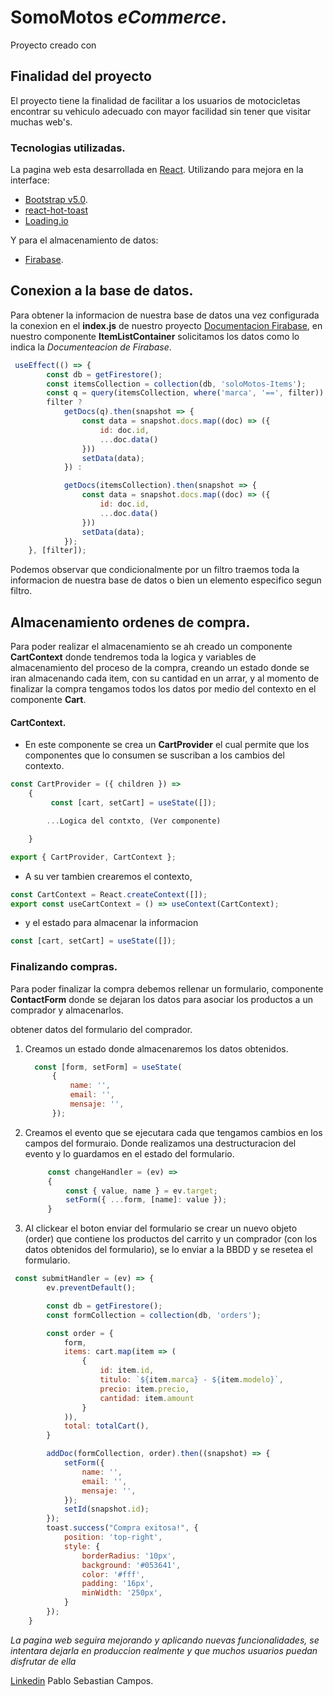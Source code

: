 # SomoMotos *eCommerce*.

Proyecto creado con 

## Finalidad del proyecto

El proyecto tiene la finalidad de facilitar a los usuarios de motocicletas encontrar su vehiculo adecuado con mayor facilidad sin tener que visitar muchas web's.

### Tecnologias utilizadas.
La pagina web esta desarrollada en [React](https://github.com/facebook/create-react-app).
 Utilizando para mejora en la interface:
- [Bootstrap v5.0](https://getbootstrap.com/docs/5.0/getting-started/introduction/).
- [react-hot-toast](https://react-hot-toast.com/)
- [Loading.io](https://loading.io/css/)

Y para el almacenamiento de datos:
- [Firabase](https://firebase.google.com/).
  
  
## Conexion a la base de datos.

Para obtener la informacion de nuestra base de datos una vez configurada la conexion en el **index.js** de nuestro proyecto [Documentacion Firabase](https://firebase.google.com/), en nuestro componente **ItemListContainer** solicitamos los datos como lo indica la *Documenteacion de Firabase*.


```javaScript
 useEffect(() => {
        const db = getFirestore();
        const itemsCollection = collection(db, 'soloMotos-Items');
        const q = query(itemsCollection, where('marca', '==', filter))
        filter ?
            getDocs(q).then(snapshot => {
                const data = snapshot.docs.map((doc) => ({
                    id: doc.id,
                    ...doc.data()
                }))
                setData(data);
            }) :

            getDocs(itemsCollection).then(snapshot => {
                const data = snapshot.docs.map((doc) => ({
                    id: doc.id,
                    ...doc.data()
                }))
                setData(data);
            });
    }, [filter]);
```

Podemos observar que condicionalmente por un filtro traemos toda la informacion de nuestra base de datos o bien un elemento especifico segun filtro.

## Almacenamiento ordenes de compra.
Para poder realizar el almacenamiento se ah creado un componente **CartContext** donde tendremos toda la logica y variables de almacenamiento del proceso de la compra, creando un estado donde se iran almacenando cada item, con su cantidad en un arrar, y al momento de finalizar la compra tengamos todos los datos por medio del contexto en el componente **Cart**.

#### CartContext.
- En este componente se crea un **CartProvider** el cual permite que los componentes que lo consumen se suscriban a los cambios del contexto.

```javaScript
const CartProvider = ({ children }) => 
    {
         const [cart, setCart] = useState([]);

        ...Logica del contxto, (Ver componente)

    }

export { CartProvider, CartContext };
```

- A su ver tambien crearemos el contexto,

```javaScript
const CartContext = React.createContext([]);
export const useCartContext = () => useContext(CartContext);
```

- y el estado para almacenar la informacion

```javaScript
const [cart, setCart] = useState([]);
```

### Finalizando compras.
Para poder finalizar la compra debemos rellenar un formulario, componente **ContactForm** donde se dejaran los datos para asociar los productos a un comprador y almacenarlos.

obtener datos del formulario del comprador.
   
1. Creamos un estado donde almacenaremos los datos obtenidos.
   
      ```javaScript
        const [form, setForm] = useState(
            {
                name: '',
                email: '',
                mensaje: '',
            });
   ```
   
2. Creamos el evento que se ejecutara cada que tengamos cambios en los campos del formuraio.
Donde realizamos una destructuracion del evento y lo guardamos en el estado del formulario.

   ```javaScript
        const changeHandler = (ev) => 
        {
            const { value, name } = ev.target;
            setForm({ ...form, [name]: value });
        }
   ```

3. Al clickear el boton enviar del formulario se crear un nuevo objeto (order) que contiene los productos del carrito y un comprador (con los datos obtenidos del formulario), se lo enviar a la BBDD y se resetea el formulario.


```javaScript
 const submitHandler = (ev) => {
        ev.preventDefault();

        const db = getFirestore();
        const formCollection = collection(db, 'orders');

        const order = {
            form,
            items: cart.map(item => (
                {
                    id: item.id,
                    titulo: `${item.marca} - ${item.modelo}`,
                    precio: item.precio,
                    cantidad: item.amount
                }
            )),
            total: totalCart(),
        }

        addDoc(formCollection, order).then((snapshot) => {
            setForm({
                name: '',
                email: '',
                mensaje: '',
            });
            setId(snapshot.id);
        });
        toast.success("Compra exitosa!", {
            position: 'top-right',
            style: {
                borderRadius: '10px',
                background: '#053641',
                color: '#fff',
                padding: '16px',
                minWidth: '250px',
            }
        });
    }
```


*La pagina web seguira mejorando y aplicando nuevas funcionalidades, se intentara dejarla en produccion realmente y que muchos usuarios puedan disfrutar de ella*

[Linkedin](https://www.linkedin.com/feed/?trk=guest_homepage-basic_nav-header-signin) Pablo Sebastian Campos.